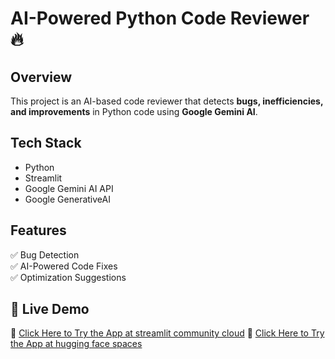 # AI-Powered Python Code Reviewer 🔥

## Overview
This project is an AI-based code reviewer that detects **bugs, inefficiencies, and improvements** in Python code using **Google Gemini AI**.

##  Tech Stack
- Python
- Streamlit
- Google Gemini AI API
- Google GenerativeAI

## Features
✅ Bug Detection  
✅ AI-Powered Code Fixes  
✅ Optimization Suggestions  

## 🚀 Live Demo  
🔗 [Click Here to Try the App at streamlit community cloud](https://ai-python-code-reviewer-app-63c74yfmscvgbmsoetclkb.streamlit.app/) 
🔗 [Click Here to Try the App at hugging face spaces](https://huggingface.co/spaces/abhiram06o9/ai-python-code-reviewer) 
